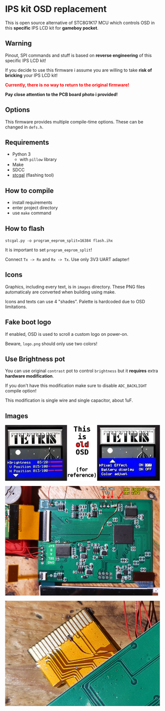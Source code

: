 # IPS kit OSD replacement

This is open source alternative of STC8G1K17 MCU which controls OSD in this **specific** IPS LCD kit for **gameboy pocket**.

## Warning

Pinout, SPI commands and stuff is based on **reverse engineering** of this specific IPS LCD kit!

If you decide to use this firmware i assume you are willing to take **risk of bricking** your IPS LCD kit!

<span style="color:red;font-weight: bold">Currently, there is no way to return to the original firmware!</span>

**Pay close attention to the PCB board photo i provided!**

## Options

This firmware provides multiple compile-time options. These can be changed in `defs.h`.

## Requirements

- Python 3
  - with `pillow` library
- Make
- SDCC
- [stcgal](https://github.com/grigorig/stcgal/) (flashing tool)

## How to compile

- install requirements
- enter project directory
- use `make` command

## How to flash

`stcgal.py -o program_eeprom_split=16384 flash.ihx`

It is important to set `program_eeprom_split`!

Connect `Tx -> Rx` and `Rx -> Tx`. Use only 3V3 UART adapter!

## Icons

Graphics, including every text, is in `images` directory. These PNG files automaticaly are converted when building using make.

Icons and texts can use 4 "shades". Palette is hardcoded due to OSD limitations.

## Fake boot logo

If enabled, OSD is used to scroll a custom logo on power-on.

Beware, `logo.png` should only use two colors!

## Use Brightness pot

You can use original `contrast` pot to control `brightness` but it **requires** extra **hardware modification**.

If you don't have this modification make sure to disable `ADC_BACKLIGHT` compile option!

This modification is single wire and single capacitor, about 1uF.

## Images

![OLD OSD](doc/old_osd.png)

![main board](doc/the_board.jpg)

![FPC wire](doc/wire_fpc.jpg)

